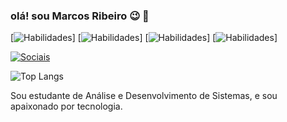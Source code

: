 
### olá! sou Marcos Ribeiro 😉 👋

[![Habilidades](https://img.shields.io/badge/HTML5-E34F26?style=for-the-badge&logo=html5&logoColor=white)]
[![Habilidades](https://img.shields.io/badge/CSS3-1572B6?style=for-the-badge&logo=css3&logoColor=white)]
[![Habilidades](https://img.shields.io/badge/JavaScript-F7DF1E?style=for-the-badge&logo=javascript&logoColor=black)]
[![Habilidades](https://img.shields.io/badge/Python-3776AB?style=for-the-badge&logo=python&logoColor=white)]

[![Sociais](https://img.shields.io/badge/LinkedIn-0077B5?style=for-the-badge&logo=linkedin&logoColor=white)](https://www.linkedin.com/in/marcos-ribeiro-de-moura-3729a928b/)


![Top Langs](https://github-readme-stats.vercel.app/api/top-langs/?username=marcosribeiro1993&size_weight=0.5&count_weight=0.5)


Sou estudante de Análise e Desenvolvimento de Sistemas, e sou apaixonado por tecnologia.

